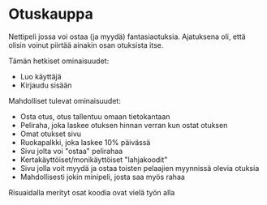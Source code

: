 # Otuskauppa
Nettipeli jossa voi ostaa (ja myydä) fantasiaotuksia. Ajatuksena oli, että olisin voinut piirtää ainakin osan otuksista itse. 

Tämän hetkiset ominaisuudet:
- Luo käyttäjä
- Kirjaudu sisään


Mahdolliset tulevat ominaisuudet:
- Osta otus, otus tallentuu omaan tietokantaan
- Peliraha, joka laskee otuksen hinnan verran kun ostat otuksen
- Omat otukset sivu
- Ruokapalkki, joka laskee 10% päivässä
- Sivu jolta voi "ostaa" pelirahaa
- Kertakäyttöiset/monikäyttöiset "lahjakoodit"
- Sivu jolla voit myydä ja ostaa toisten pelaajien myynnissä olevia otuksia
- Mahdollisesti jokin minipeli, josta saa myös rahaa


Risuaidalla merityt osat koodia ovat vielä työn alla
